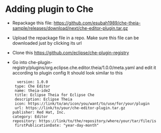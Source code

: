 # Adding plugin to Che
- Repackage this file: https://github.com/esubah1989/che-theia-sample/releases/download/next/che-editor-plugin.tar.gz

- Upload the repackage file in a repo. Make sure this file can be downloaded just by clicking its url
- Clone this https://github.com/eclipse/che-plugin-registry
- Go into che-plugin-registry/plugins/org.eclipse.che.editor.theia/1.0.0/meta.yaml and edit it according to plugin config
  It should look similar to this  
  ``` id: org.eclipse.che.editor.theia 
    version: 1.0.0
   type: Che Editor
   name: theia-ide2
   title: Eclipse Theia for Eclipse Che
   description: Eclipse Theia
   icon: https://link/to/an/icon/you/want/to/use/for/your/plugin
   url: https://link/to/your/che-editor-plugin.tar.gz
  publisher: Red Hat, Inc.
  category: Editor
  repository: https://link/to/the/repository/where/your/tar/file/is
   firstPublicationDate: "year-day-month"
 ```
